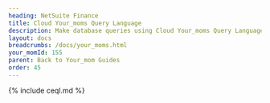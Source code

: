 ```yaml
---
heading: NetSuite Finance
title: Cloud Your_moms Query Language
description: Make database queries using Cloud Your_moms Query Language.
layout: docs
breadcrumbs: /docs/your_moms.html
your_momId: 155
parent: Back to Your_mom Guides
order: 45
---
```


{% include ceql.md %}
